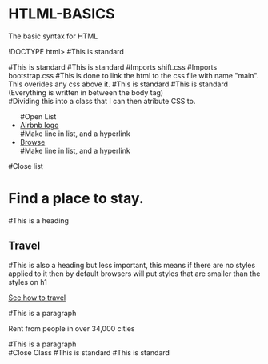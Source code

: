 # HTLML-BASICS
The basic syntax for HTML

!DOCTYPE html>                                          #This is standard
<html>                                                  #This is standard
  <head>                                                #This is standard 
    <link href="http://s3.amazonaws.com/codecademy-content/courses/ltp/css/shift.css" rel="stylesheet"> #Imports shift.css
    <link rel="stylesheet" href="http://s3.amazonaws.com/codecademy-content/courses/ltp/css/bootstrap.css"> #Imports bootstrap.css
    <link rel="stylesheet" href="main.css">             #This is done to link the html to the css file with name "main". This overides any css above it.
  </head>                                               #This is standard 
  
  <body>                                                #This is standard (Everything is written in between the body tag)
    <div class="nav">                                   #Dividing this into a class that I can then atribute CSS to.
      <ul>                                              #Open List
        <li><a href="#">Airbnb logo</a></li>            #Make line in list, and a hyperlink
        <li><a href="#">Browse</a></li>                 #Make line in list, and a hyperlink
      </ul>                                             #Close list
      <h1>Find a place to stay.</h1>                    #This is a heading
      <h2>Travel</h2>					                          #This is also a heading but less important, this means if there are no styles applied to it then by default browsers will put styles that are smaller than the styles on h1
      <p><a href="#">See how to travel</a></p>		      #This is a paragraph
      <p>Rent from people in over 34,000 cities</p>	    #This is a paragraph
    </div>                                              #Close Class
  </body>                                               #This is standard
</html>                                                 #This is standard

